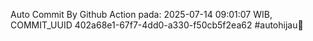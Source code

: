 Auto Commit By Github Action pada: 2025-07-14 09:01:07 WIB, COMMIT_UUID 402a68e1-67f7-4dd0-a330-f50cb5f2ea62 #autohijau🗿

